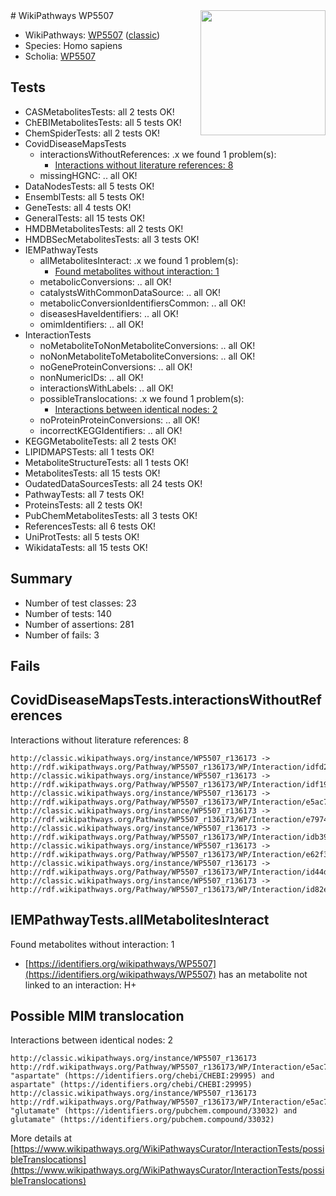 <img style="float: right; width: 200px" src="https://cms-assets.nporadio.nl/npo3fm/NPO-Serious-Request-Logo-Groen-Ik-Steun-RGB.png" />
# WikiPathways WP5507

* WikiPathways: [WP5507](https://wikipathways.org/pathways/WP5507) ([classic](https://classic.wikipathways.org/instance/WP5507))
* Species: Homo sapiens
* Scholia: [WP5507](https://scholia.toolforge.org/wikipathways/WP5507)
## Tests
* CASMetabolitesTests: all 2 tests OK!
* ChEBIMetabolitesTests: all 5 tests OK!
* ChemSpiderTests: all 2 tests OK!
* CovidDiseaseMapsTests
    * interactionsWithoutReferences: .x we found 1 problem(s):
        * [Interactions without literature references: 8](#2e295936)
    * missingHGNC: .. all OK!
* DataNodesTests: all 5 tests OK!
* EnsemblTests: all 5 tests OK!
* GeneTests: all 4 tests OK!
* GeneralTests: all 15 tests OK!
* HMDBMetabolitesTests: all 2 tests OK!
* HMDBSecMetabolitesTests: all 3 tests OK!
* IEMPathwayTests
    * allMetabolitesInteract: .x we found 1 problem(s):
        * [Found metabolites without interaction: 1](#2bc2e7ec)
    * metabolicConversions: .. all OK!
    * catalystsWithCommonDataSource: .. all OK!
    * metabolicConversionIdentifiersCommon: .. all OK!
    * diseasesHaveIdentifiers: .. all OK!
    * omimIdentifiers: .. all OK!
* InteractionTests
    * noMetaboliteToNonMetaboliteConversions: .. all OK!
    * noNonMetaboliteToMetaboliteConversions: .. all OK!
    * noGeneProteinConversions: .. all OK!
    * nonNumericIDs: .. all OK!
    * interactionsWithLabels: .. all OK!
    * possibleTranslocations: .x we found 1 problem(s):
        * [Interactions between identical nodes: 2](#1c118207)
    * noProteinProteinConversions: .. all OK!
    * incorrectKEGGIdentifiers: .. all OK!
* KEGGMetaboliteTests: all 2 tests OK!
* LIPIDMAPSTests: all 1 tests OK!
* MetaboliteStructureTests: all 1 tests OK!
* MetabolitesTests: all 15 tests OK!
* OudatedDataSourcesTests: all 24 tests OK!
* PathwayTests: all 7 tests OK!
* ProteinsTests: all 2 tests OK!
* PubChemMetabolitesTests: all 3 tests OK!
* ReferencesTests: all 6 tests OK!
* UniProtTests: all 5 tests OK!
* WikidataTests: all 15 tests OK!


## Summary

* Number of test classes: 23
* Number of tests: 140
* Number of assertions: 281
* Number of fails: 3

## Fails

<a name="2e295936" />

## CovidDiseaseMapsTests.interactionsWithoutReferences

Interactions without literature references: 8
```
http://classic.wikipathways.org/instance/WP5507_r136173 -> http://rdf.wikipathways.org/Pathway/WP5507_r136173/WP/Interaction/idfd2ccf14
http://classic.wikipathways.org/instance/WP5507_r136173 -> http://rdf.wikipathways.org/Pathway/WP5507_r136173/WP/Interaction/idf19b1116
http://classic.wikipathways.org/instance/WP5507_r136173 -> http://rdf.wikipathways.org/Pathway/WP5507_r136173/WP/Interaction/e5ac7
http://classic.wikipathways.org/instance/WP5507_r136173 -> http://rdf.wikipathways.org/Pathway/WP5507_r136173/WP/Interaction/e7974
http://classic.wikipathways.org/instance/WP5507_r136173 -> http://rdf.wikipathways.org/Pathway/WP5507_r136173/WP/Interaction/idb392db48
http://classic.wikipathways.org/instance/WP5507_r136173 -> http://rdf.wikipathways.org/Pathway/WP5507_r136173/WP/Interaction/e62f3
http://classic.wikipathways.org/instance/WP5507_r136173 -> http://rdf.wikipathways.org/Pathway/WP5507_r136173/WP/Interaction/id44d726aa
http://classic.wikipathways.org/instance/WP5507_r136173 -> http://rdf.wikipathways.org/Pathway/WP5507_r136173/WP/Interaction/id82ed4a58
```

<a name="2bc2e7ec" />

## IEMPathwayTests.allMetabolitesInteract

Found metabolites without interaction: 1

* [https://identifiers.org/wikipathways/WP5507](https://identifiers.org/wikipathways/WP5507) has an metabolite not linked to an interaction: H+


<a name="1c118207" />

## Possible MIM translocation

Interactions between identical nodes: 2
```
http://classic.wikipathways.org/instance/WP5507_r136173 http://rdf.wikipathways.org/Pathway/WP5507_r136173/WP/Interaction/e5ac7 "aspartate" (https://identifiers.org/chebi/CHEBI:29995) and 
aspartate" (https://identifiers.org/chebi/CHEBI:29995)
http://classic.wikipathways.org/instance/WP5507_r136173 http://rdf.wikipathways.org/Pathway/WP5507_r136173/WP/Interaction/e5ac7 "glutamate" (https://identifiers.org/pubchem.compound/33032) and 
glutamate" (https://identifiers.org/pubchem.compound/33032)
```

More details at [https://www.wikipathways.org/WikiPathwaysCurator/InteractionTests/possibleTranslocations](https://www.wikipathways.org/WikiPathwaysCurator/InteractionTests/possibleTranslocations)

